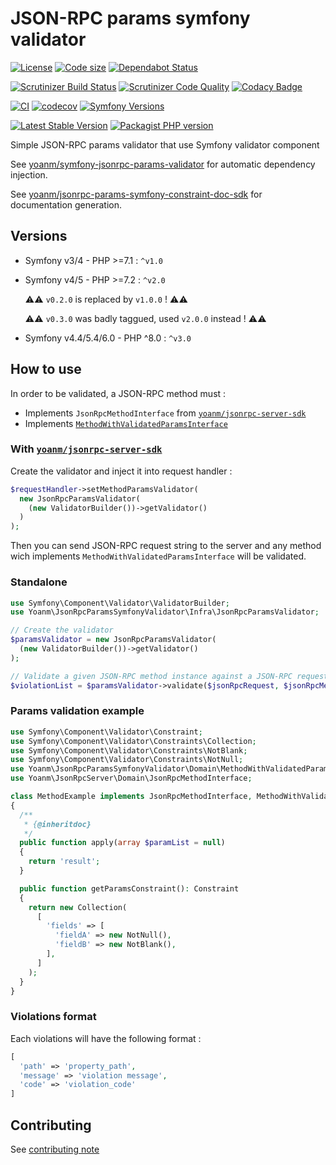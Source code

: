 # JSON-RPC params symfony validator
[![License](https://img.shields.io/github/license/yoanm/php-jsonrpc-params-symfony-validator-sdk.svg)](https://github.com/yoanm/php-jsonrpc-params-symfony-validator-sdk)
[![Code size](https://img.shields.io/github/languages/code-size/yoanm/php-jsonrpc-params-symfony-validator-sdk.svg)](https://github.com/yoanm/php-jsonrpc-params-symfony-validator-sdk)
[![Dependabot Status](https://api.dependabot.com/badges/status?host=github\&repo=yoanm/php-jsonrpc-params-symfony-validator-sdk)](https://dependabot.com)

[![Scrutinizer Build Status](https://img.shields.io/scrutinizer/build/g/yoanm/php-jsonrpc-params-symfony-validator-sdk.svg?label=Scrutinizer\&logo=scrutinizer)](https://scrutinizer-ci.com/g/yoanm/php-jsonrpc-params-symfony-validator-sdk/build-status/master)
[![Scrutinizer Code Quality](https://img.shields.io/scrutinizer/g/yoanm/php-jsonrpc-params-symfony-validator-sdk/master.svg?logo=scrutinizer)](https://scrutinizer-ci.com/g/yoanm/php-jsonrpc-params-symfony-validator-sdk/?branch=master)
[![Codacy Badge](https://app.codacy.com/project/badge/Grade/8f39424add044b43a70bdb238e2f48db)](https://www.codacy.com/gh/yoanm/php-jsonrpc-params-symfony-validator-sdk/dashboard?utm_source=github.com\&utm_medium=referral\&utm_content=yoanm/php-jsonrpc-params-symfony-validator-sdk\&utm_campaign=Badge_Grade)

[![CI](https://github.com/yoanm/php-jsonrpc-params-symfony-validator-sdk/actions/workflows/CI.yml/badge.svg?branch=master)](https://github.com/yoanm/php-jsonrpc-params-symfony-validator-sdk/actions/workflows/CI.yml)
[![codecov](https://codecov.io/gh/yoanm/php-jsonrpc-params-symfony-validator-sdk/branch/master/graph/badge.svg?token=NHdwEBUFK5)](https://codecov.io/gh/yoanm/php-jsonrpc-params-symfony-validator-sdk)
[![Symfony Versions](https://img.shields.io/badge/Symfony-v4.4%20%2F%20v5.4%2F%20v6.x-8892BF.svg?logo=github)](https://symfony.com/)

[![Latest Stable Version](https://img.shields.io/packagist/v/yoanm/jsonrpc-params-symfony-validator-sdk.svg)](https://packagist.org/packages/yoanm/jsonrpc-params-symfony-validator-sdk)
[![Packagist PHP version](https://img.shields.io/packagist/php-v/yoanm/jsonrpc-params-symfony-validator-sdk.svg)](https://packagist.org/packages/yoanm/jsonrpc-params-symfony-validator-sdk)


Simple JSON-RPC params validator that use Symfony validator component

See [yoanm/symfony-jsonrpc-params-validator](https://github.com/yoanm/symfony-jsonrpc-params-validator) for automatic dependency injection.

See [yoanm/jsonrpc-params-symfony-constraint-doc-sdk](https://github.com/yoanm/php-jsonrpc-params-symfony-constraint-doc-sdk) for documentation generation.

## Versions

*   Symfony v3/4 - PHP >=7.1 : `^v1.0` 
*   Symfony v4/5 - PHP >=7.2 : `^v2.0`

    ⚠️⚠️ `v0.2.0` is replaced by `v1.0.0` ! ⚠️⚠️

    ⚠️⚠️ `v0.3.0` was badly taggued, used `v2.0.0` instead ! ⚠️⚠️

*   Symfony v4.4/5.4/6.0 - PHP ^8.0 : `^v3.0`

## How to use

In order to be validated, a JSON-RPC method must : 
*   Implements `JsonRpcMethodInterface` from [`yoanm/jsonrpc-server-sdk`](https://github.com/yoanm/php-jsonrpc-server-sdk)
*   Implements [`MethodWithValidatedParamsInterface`](./src/Infra/JsonRpcParamsValidator.php)

### With [`yoanm/jsonrpc-server-sdk`](https://github.com/yoanm/php-jsonrpc-server-sdk)
Create the validator and inject it into request handler : 
```php
$requestHandler->setMethodParamsValidator(
  new JsonRpcParamsValidator(
    (new ValidatorBuilder())->getValidator()
  )
);
```

Then you can send JSON-RPC request string to the server and any method wich implements `MethodWithValidatedParamsInterface` will be validated.

### Standalone 
```php
use Symfony\Component\Validator\ValidatorBuilder;
use Yoanm\JsonRpcParamsSymfonyValidator\Infra\JsonRpcParamsValidator;

// Create the validator
$paramsValidator = new JsonRpcParamsValidator(
  (new ValidatorBuilder())->getValidator()
);

// Validate a given JSON-RPC method instance against a JSON-RPC request
$violationList = $paramsValidator->validate($jsonRpcRequest, $jsonRpcMethod);
```

### Params validation example
```php
use Symfony\Component\Validator\Constraint;
use Symfony\Component\Validator\Constraints\Collection;
use Symfony\Component\Validator\Constraints\NotBlank;
use Symfony\Component\Validator\Constraints\NotNull;
use Yoanm\JsonRpcParamsSymfonyValidator\Domain\MethodWithValidatedParamsInterface;
use Yoanm\JsonRpcServer\Domain\JsonRpcMethodInterface;

class MethodExample implements JsonRpcMethodInterface, MethodWithValidatedParamsInterface
{
  /**
   * {@inheritdoc}
   */
  public function apply(array $paramList = null)
  {
    return 'result';
  }

  public function getParamsConstraint(): Constraint
  {
    return new Collection(
      [
        'fields' => [
          'fieldA' => new NotNull(),
          'fieldB' => new NotBlank(),
        ],
      ]
    );
  }
}
```

### Violations format
Each violations will have the following format :
```php
[
  'path' => 'property_path',
  'message' => 'violation message',
  'code' => 'violation_code'
]
```

## Contributing
See [contributing note](./CONTRIBUTING.md)
